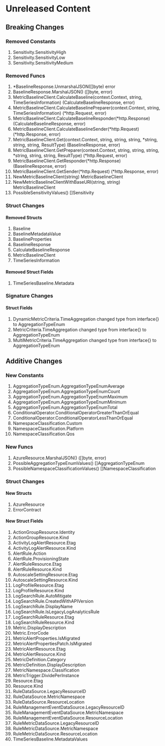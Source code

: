 # Unreleased Content

## Breaking Changes

### Removed Constants

1. Sensitivity.SensitivityHigh
1. Sensitivity.SensitivityLow
1. Sensitivity.SensitivityMedium

### Removed Funcs

1. *BaselineResponse.UnmarshalJSON([]byte) error
1. BaselineResponse.MarshalJSON() ([]byte, error)
1. MetricBaselineClient.CalculateBaseline(context.Context, string, TimeSeriesInformation) (CalculateBaselineResponse, error)
1. MetricBaselineClient.CalculateBaselinePreparer(context.Context, string, TimeSeriesInformation) (*http.Request, error)
1. MetricBaselineClient.CalculateBaselineResponder(*http.Response) (CalculateBaselineResponse, error)
1. MetricBaselineClient.CalculateBaselineSender(*http.Request) (*http.Response, error)
1. MetricBaselineClient.Get(context.Context, string, string, string, *string, string, string, ResultType) (BaselineResponse, error)
1. MetricBaselineClient.GetPreparer(context.Context, string, string, string, *string, string, string, ResultType) (*http.Request, error)
1. MetricBaselineClient.GetResponder(*http.Response) (BaselineResponse, error)
1. MetricBaselineClient.GetSender(*http.Request) (*http.Response, error)
1. NewMetricBaselineClient(string) MetricBaselineClient
1. NewMetricBaselineClientWithBaseURI(string, string) MetricBaselineClient
1. PossibleSensitivityValues() []Sensitivity

### Struct Changes

#### Removed Structs

1. Baseline
1. BaselineMetadataValue
1. BaselineProperties
1. BaselineResponse
1. CalculateBaselineResponse
1. MetricBaselineClient
1. TimeSeriesInformation

#### Removed Struct Fields

1. TimeSeriesBaseline.Metadata

### Signature Changes

#### Struct Fields

1. DynamicMetricCriteria.TimeAggregation changed type from interface{} to AggregationTypeEnum
1. MetricCriteria.TimeAggregation changed type from interface{} to AggregationTypeEnum
1. MultiMetricCriteria.TimeAggregation changed type from interface{} to AggregationTypeEnum

## Additive Changes

### New Constants

1. AggregationTypeEnum.AggregationTypeEnumAverage
1. AggregationTypeEnum.AggregationTypeEnumCount
1. AggregationTypeEnum.AggregationTypeEnumMaximum
1. AggregationTypeEnum.AggregationTypeEnumMinimum
1. AggregationTypeEnum.AggregationTypeEnumTotal
1. ConditionalOperator.ConditionalOperatorGreaterThanOrEqual
1. ConditionalOperator.ConditionalOperatorLessThanOrEqual
1. NamespaceClassification.Custom
1. NamespaceClassification.Platform
1. NamespaceClassification.Qos

### New Funcs

1. AzureResource.MarshalJSON() ([]byte, error)
1. PossibleAggregationTypeEnumValues() []AggregationTypeEnum
1. PossibleNamespaceClassificationValues() []NamespaceClassification

### Struct Changes

#### New Structs

1. AzureResource
1. ErrorContract

#### New Struct Fields

1. ActionGroupResource.Identity
1. ActionGroupResource.Kind
1. ActivityLogAlertResource.Etag
1. ActivityLogAlertResource.Kind
1. AlertRule.Action
1. AlertRule.ProvisioningState
1. AlertRuleResource.Etag
1. AlertRuleResource.Kind
1. AutoscaleSettingResource.Etag
1. AutoscaleSettingResource.Kind
1. LogProfileResource.Etag
1. LogProfileResource.Kind
1. LogSearchRule.AutoMitigate
1. LogSearchRule.CreatedWithAPIVersion
1. LogSearchRule.DisplayName
1. LogSearchRule.IsLegacyLogAnalyticsRule
1. LogSearchRuleResource.Etag
1. LogSearchRuleResource.Kind
1. Metric.DisplayDescription
1. Metric.ErrorCode
1. MetricAlertProperties.IsMigrated
1. MetricAlertPropertiesPatch.IsMigrated
1. MetricAlertResource.Etag
1. MetricAlertResource.Kind
1. MetricDefinition.Category
1. MetricDefinition.DisplayDescription
1. MetricNamespace.Classification
1. MetricTrigger.DividePerInstance
1. Resource.Etag
1. Resource.Kind
1. RuleDataSource.LegacyResourceID
1. RuleDataSource.MetricNamespace
1. RuleDataSource.ResourceLocation
1. RuleManagementEventDataSource.LegacyResourceID
1. RuleManagementEventDataSource.MetricNamespace
1. RuleManagementEventDataSource.ResourceLocation
1. RuleMetricDataSource.LegacyResourceID
1. RuleMetricDataSource.MetricNamespace
1. RuleMetricDataSource.ResourceLocation
1. TimeSeriesBaseline.MetadataValues
